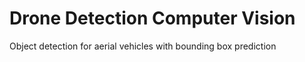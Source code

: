 # Drone Detection Computer Vision
Object detection for aerial vehicles with bounding box prediction
